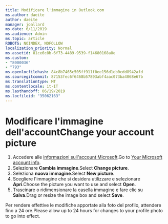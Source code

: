 ```yaml
---
title: Modificare l'immagine in Outlook.com
ms.author: daeite
author: daeite
manager: joallard
ms.date: 6/11/2019
ms.audience: Admin
ms.topic: article
ROBOTS: NOINDEX, NOFOLLOW
localization_priority: Normal
ms.assetid: 81ce6c8b-6f73-4489-9539-f14680168a8e
ms.custom:
- "8000036"
- "793"
ms.openlocfilehash: 84c8b7465c505ff911f0ee156d1eb0cdd8942afd
ms.sourcegitcommit: 87153fec6f6468b57893abf4aac073ba4068e67b
ms.translationtype: MT
ms.contentlocale: it-IT
ms.lasthandoff: 06/19/2019
ms.locfileid: "35062163"
---
```

# <a name="change-your-account-picture"></a><span data-ttu-id="4fb22-102">Modificare l'immagine dell'account</span><span class="sxs-lookup"><span data-stu-id="4fb22-102">Change your account picture</span></span>

1. <span data-ttu-id="4fb22-103">Accedere alle [informazioni sull'account Microsoft](https://go.microsoft.com/fwlink/p/?linkid=860841).</span><span class="sxs-lookup"><span data-stu-id="4fb22-103">Go to [Your Microsoft account info](https://go.microsoft.com/fwlink/p/?linkid=860841).</span></span>
2. <span data-ttu-id="4fb22-104">Selezionare **Cambia immagine**.</span><span class="sxs-lookup"><span data-stu-id="4fb22-104">Select **Change picture**.</span></span>
3. <span data-ttu-id="4fb22-105">Seleziona **nuova immagine**.</span><span class="sxs-lookup"><span data-stu-id="4fb22-105">Select **New picture**.</span></span>
4. <span data-ttu-id="4fb22-106">Scegliere l'immagine che si desidera utilizzare e selezionare **Apri**.</span><span class="sxs-lookup"><span data-stu-id="4fb22-106">Choose the picture you want to use and select **Open**.</span></span>
5. <span data-ttu-id="4fb22-107">Trascinare o ridimensionare la casella immagine e fare clic su **Salva**.</span><span class="sxs-lookup"><span data-stu-id="4fb22-107">Drag or resize the image box and select **Save**.</span></span>

<span data-ttu-id="4fb22-108">Per rendere effettive le modifiche apportate alla foto del profilo, attendere fino a 24 ore.</span><span class="sxs-lookup"><span data-stu-id="4fb22-108">Please allow up to 24 hours for changes to your profile photo to go into effect.</span></span>